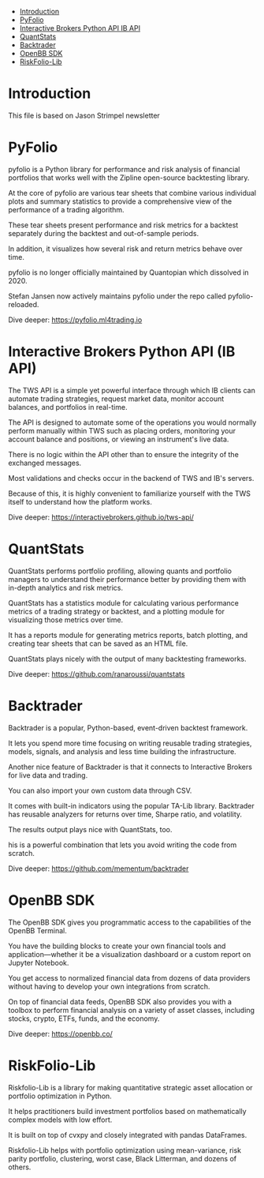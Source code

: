 
<!-- TOC -->

- [Introduction](#introduction)
- [PyFolio](#pyfolio)
- [Interactive Brokers Python API IB API](#interactive-brokers-python-api-ib-api)
- [QuantStats](#quantstats)
- [Backtrader](#backtrader)
- [OpenBB SDK](#openbb-sdk)
- [RiskFolio-Lib](#riskfolio-lib)

<!-- /TOC -->


# Introduction

This file is based on Jason Strimpel newsletter

# PyFolio

pyfolio is a Python library for performance and risk analysis of financial portfolios that works well with the Zipline open-source backtesting library.

At the core of pyfolio are various tear sheets that combine various individual plots and summary statistics to provide a comprehensive view of the performance of a trading algorithm.

These tear sheets present performance and risk metrics for a backtest separately during the backtest and out-of-sample periods.

In addition, it visualizes how several risk and return metrics behave over time.

pyfolio is no longer officially maintained by Quantopian which dissolved in 2020.

Stefan Jansen now actively maintains pyfolio under the repo called pyfolio-reloaded.

Dive deeper: https://pyfolio.ml4trading.io​



# Interactive Brokers Python API (IB API)

The TWS API is a simple yet powerful interface through which IB clients can automate trading strategies, request market data, monitor account balances, and portfolios in real-time.

The API is designed to automate some of the operations you would normally perform manually within TWS such as placing orders, monitoring your account balance and positions, or viewing an instrument's live data.

There is no logic within the API other than to ensure the integrity of the exchanged messages.

Most validations and checks occur in the backend of TWS and IB's servers.

Because of this, it is highly convenient to familiarize yourself with the TWS itself to understand how the platform works.

Dive deeper: https://interactivebrokers.github.io/tws-api/​



# QuantStats

QuantStats performs portfolio profiling, allowing quants and portfolio managers to understand their performance better by providing them with in-depth analytics and risk metrics.

QuantStats has a statistics module for calculating various performance metrics of a trading strategy or backtest, and a plotting module for visualizing those metrics over time.

It has a reports module for generating metrics reports, batch plotting, and creating tear sheets that can be saved as an HTML file.

QuantStats plays nicely with the output of many backtesting frameworks.

Dive deeper: https://github.com/ranaroussi/quantstats​


# Backtrader

Backtrader is a popular, Python-based, event-driven backtest framework.

It lets you spend more time focusing on writing reusable trading strategies, models, signals, and analysis and less time building the infrastructure.

Another nice feature of Backtrader is that it connects to Interactive Brokers for live data and trading.

You can also import your own custom data through CSV.

It comes with built-in indicators using the popular TA-Lib library. Backtrader has reusable analyzers for returns over time, Sharpe ratio, and volatility.

The results output plays nice with QuantStats, too.

his is a powerful combination that lets you avoid writing the code from scratch.

Dive deeper: https://github.com/mementum/backtrader​


# OpenBB SDK

The OpenBB SDK gives you programmatic access to the capabilities of the OpenBB Terminal.

You have the building blocks to create your own financial tools and application—whether it be a visualization dashboard or a custom report on Jupyter Notebook.

You get access to normalized financial data from dozens of data providers without having to develop your own integrations from scratch.

On top of financial data feeds, OpenBB SDK also provides you with a toolbox to perform financial analysis on a variety of asset classes, including stocks, crypto, ETFs, funds, and the economy.

Dive deeper: https://openbb.co/​


# RiskFolio-Lib

Riskfolio-Lib is a library for making quantitative strategic asset allocation or portfolio optimization in Python.

It helps practitioners build investment portfolios based on mathematically complex models with low effort.

It is built on top of cvxpy and closely integrated with pandas DataFrames.

Riskfolio-Lib helps with portfolio optimization using mean-variance, risk parity portfolio, clustering, worst case, Black Litterman, and dozens of others.